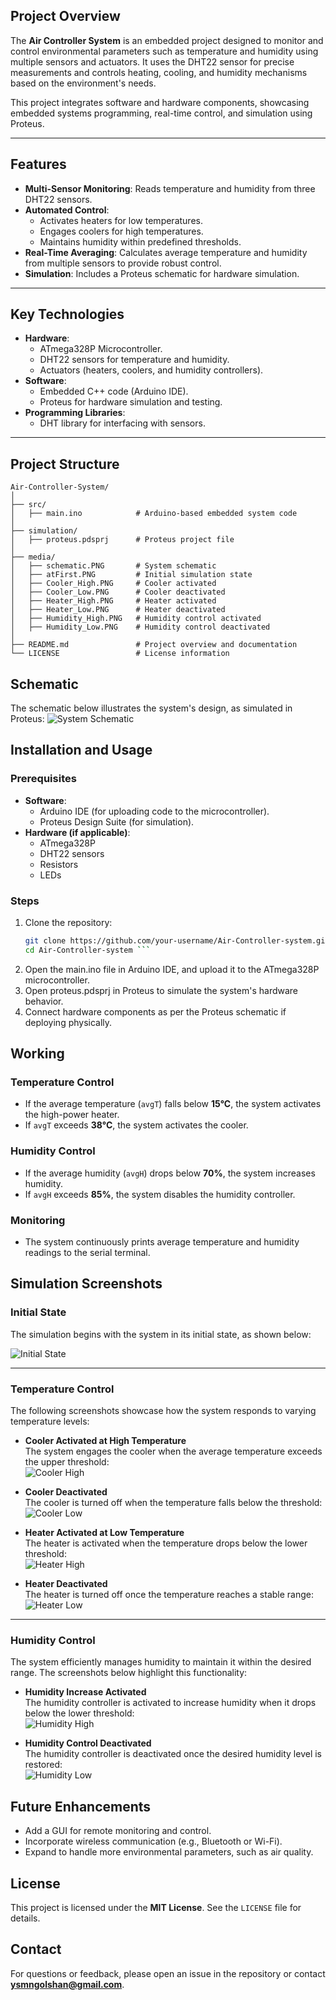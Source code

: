 ## Project Overview

The **Air Controller System** is an embedded project designed to monitor and control environmental parameters such as temperature and humidity using multiple sensors and actuators. It uses the DHT22 sensor for precise measurements and controls heating, cooling, and humidity mechanisms based on the environment's needs.

This project integrates software and hardware components, showcasing embedded systems programming, real-time control, and simulation using Proteus.

---

## Features

- **Multi-Sensor Monitoring**: Reads temperature and humidity from three DHT22 sensors.
- **Automated Control**:
  - Activates heaters for low temperatures.
  - Engages coolers for high temperatures.
  - Maintains humidity within predefined thresholds.
- **Real-Time Averaging**: Calculates average temperature and humidity from multiple sensors to provide robust control.
- **Simulation**: Includes a Proteus schematic for hardware simulation.

---

## Key Technologies

- **Hardware**:
  - ATmega328P Microcontroller.
  - DHT22 sensors for temperature and humidity.
  - Actuators (heaters, coolers, and humidity controllers).
- **Software**:
  - Embedded C++ code (Arduino IDE).
  - Proteus for hardware simulation and testing.
- **Programming Libraries**:
  - DHT library for interfacing with sensors.

---

## Project Structure

```plaintext
Air-Controller-System/
│
├── src/
│   ├── main.ino            # Arduino-based embedded system code
│
├── simulation/
│   ├── proteus.pdsprj      # Proteus project file
│
├── media/
│   ├── schematic.PNG       # System schematic
│   ├── atFirst.PNG         # Initial simulation state
│   ├── Cooler_High.PNG     # Cooler activated
│   ├── Cooler_Low.PNG      # Cooler deactivated
│   ├── Heater_High.PNG     # Heater activated
│   ├── Heater_Low.PNG      # Heater deactivated
│   ├── Humidity_High.PNG   # Humidity control activated
│   ├── Humidity_Low.PNG    # Humidity control deactivated
│
├── README.md               # Project overview and documentation
└── LICENSE                 # License information
```

## Schematic
The schematic below illustrates the system's design, as simulated in Proteus:
![System Schematic](media/schematic.PNG)

## Installation and Usage

### Prerequisites
- **Software**:
  - Arduino IDE (for uploading code to the microcontroller).
  - Proteus Design Suite (for simulation).
- **Hardware (if applicable)**:
  - ATmega328P
  - DHT22 sensors
  - Resistors
  - LEDs

### Steps

1. Clone the repository:
   ```bash
   git clone https://github.com/your-username/Air-Controller-system.git
   cd Air-Controller-system ```
2. Open the main.ino file in Arduino IDE, and upload it to the ATmega328P microcontroller.
3. Open proteus.pdsprj in Proteus to simulate the system's hardware behavior.
4. Connect hardware components as per the Proteus schematic if deploying physically.


## Working

### Temperature Control
- If the average temperature (`avgT`) falls below **15°C**, the system activates the high-power heater.
- If `avgT` exceeds **38°C**, the system activates the cooler.

### Humidity Control
- If the average humidity (`avgH`) drops below **70%**, the system increases humidity.
- If `avgH` exceeds **85%**, the system disables the humidity controller.

### Monitoring
- The system continuously prints average temperature and humidity readings to the serial terminal.

## Simulation Screenshots

### Initial State
The simulation begins with the system in its initial state, as shown below:

![Initial State](media/atFirst.PNG)

---

### Temperature Control
The following screenshots showcase how the system responds to varying temperature levels:

- **Cooler Activated at High Temperature**  
  The system engages the cooler when the average temperature exceeds the upper threshold:  
  ![Cooler High](media/Cooler_High.PNG)

- **Cooler Deactivated**  
  The cooler is turned off when the temperature falls below the threshold:  
  ![Cooler Low](media/Cooler_Low.PNG)

- **Heater Activated at Low Temperature**  
  The heater is activated when the temperature drops below the lower threshold:  
  ![Heater High](media/Heater_High.PNG)

- **Heater Deactivated**  
  The heater is turned off once the temperature reaches a stable range:  
  ![Heater Low](media/Heater_Low.PNG)

---

### Humidity Control
The system efficiently manages humidity to maintain it within the desired range. The screenshots below highlight this functionality:

- **Humidity Increase Activated**  
  The humidity controller is activated to increase humidity when it drops below the lower threshold:  
  ![Humidity High](media/Humidity_High.PNG)

- **Humidity Control Deactivated**  
  The humidity controller is deactivated once the desired humidity level is restored:  
  ![Humidity Low](media/Humidity_Low.PNG)


## Future Enhancements

- Add a GUI for remote monitoring and control.
- Incorporate wireless communication (e.g., Bluetooth or Wi-Fi).
- Expand to handle more environmental parameters, such as air quality.

## License

This project is licensed under the **MIT License**. See the `LICENSE` file for details.

## Contact

For questions or feedback, please open an issue in the repository or contact **ysmngolshan@gmail.com**.

